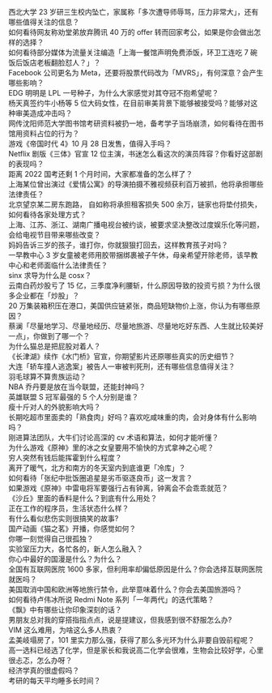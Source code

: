 西北大学 23 岁研三生校内坠亡，家属称「多次遭导师辱骂，压力非常大」，还有哪些值得关注的信息？  
如何看待网友称劝堂弟放弃腾讯 40 万的 offer 转而回家考公，如果是你会做出怎样的选择？  
如何看待部分媒体为流量关注编造「上海一餐馆声明免费添饭，环卫工连吃 7 碗饭后饭店老板翻脸怼人？」？  
Facebook 公司更名为 Meta，还要将股票代码改为「MVRS」，有何深意？会产生哪些影响？  
EDG 明明是 LPL 一号种子，为什么大家感觉对其夺冠不抱希望呢？  
杨天真签约牛小杨等 5 位大码女性，在目前审美背景下能够被接受吗？能够对这种审美造成冲击吗？  
网传沈阳师范大学图书馆考研资料被扔一地，备考学子当场崩溃，如何看待在图书馆用资料占位的行为？  
游戏《帝国时代 4》10 月 28 日发售，值得入手吗？  
Netflix 剧版《三体》官宣 12 位主演，书迷怎么看这次的演员阵容？你看好这部剧的表现吗？  
距离 2022 国考还剩 1 个月时间，大家都准备的怎么样了？  
上海某位曾出演过《爱情公寓》的导演拍摄不雅视频获利百万被抓，他将承担哪些法律责任？  
北京望京某二房东跑路， 自如称将承担租客损失 500 余万，链家也将垫付损失，如何看待各家处理方式？  
上海、江苏、浙江、湖南广播电视台被约谈，被要求坚决整改过度娱乐化等问题，会给电视节目带来哪些改变？  
妈妈告诉三岁的孩子，谁打你，你就狠狠打回去，这样教育孩子对吗？  
一早教中心 3 岁女童被老师用胶带捆绑裹被子午休，母亲希望开除老师，该早教中心和老师面临什么法律责任？  
sinx 求导为什么是 cosx？  
云南白药炒股亏了 15 亿，三季度净利腰斩，什么原因导致的投资亏损？为什么很多企业都在「炒股」？  
20 万集装箱积压在港口，美国供应链紧张，商品短缺物价上涨，你认为有哪些原因？  
蔡澜「尽量地学习、尽量地经历、尽量地旅游、尽量地吃好东西、人生就比较美好一点」，你做到了哪一个？  
为什么猫总是把屁股对着人？  
《长津湖》续作《水门桥》官宣，你期望影片还原哪些真实的历史细节？  
大连「轿车撞人逃逸案」被告人一审被判死刑，还有哪些信息值得关注？  
羽毛球算不算贵族运动？  
NBA 乔丹要是放在当今联盟，还能封神吗？  
英雄联盟 S 冠军最强的 5 个人分别是谁？  
瘦十斤对人的外貌影响大吗？  
长期吃超市里面卖的「熟食肉」好吗？喜欢吃咸味重的肉，会对身体有什么影响吗？  
刚进算法团队，大牛们讨论高深的 cv 术语和算法，如何才能听懂？  
为什么游戏《原神》里的冰之女皇要用不愉快的方式拿神之心呢？  
穷人突然有钱后能挥霍到什么程度？  
离开了暖气，北方和南方的冬天室内到底谁更「冷库」？  
如何看待「张纪中批饭圈追星是劣币驱逐良币」这一发言？  
如果游戏《原神》中雷电将军要强行占有钟离，钟离会不会乖乖就范？  
《沙丘》里面的香料是什么？到底有什么用处？  
正在工作的程序员，生活状态什么样？  
有什么看似悲伤实则很搞笑的故事?  
国产动画《猫之茗》开播，你感觉如何？  
你哪一刻觉得自己很孤独？  
实验室压力大，各忙各的，新人怎么融入？  
你心中最好的国漫是什么？为什么？  
全国有互联网医院 1600 多家，但利用率却偏低原因是什么？你会选择互联网医院就医吗？  
美国取消中国和欧洲等地旅行禁令，此举意味着什么？你会去美国旅游吗？  
如何看待卢伟冰所说 Redmi Note 系列「一年两代」的迭代策略？  
《飘》中有哪些让你印象深刻的话？  
男朋友总对我的穿搭指指点点，说是提建议，但我感到很不舒服怎么办?  
VIM 这么难用，为啥这么多人热衷？  
孟美岐塌房了，101 里实力那么强，获得了那么多光环为什么非要自毁前程呢？  
高一选科已经选了化学，但是家长和我说高二化学会很难，生物会比较好学，心里很忐忑，怎么办呀？  
经济学真的很虚假吗？  
考研的每天平均睡多长时间？  
